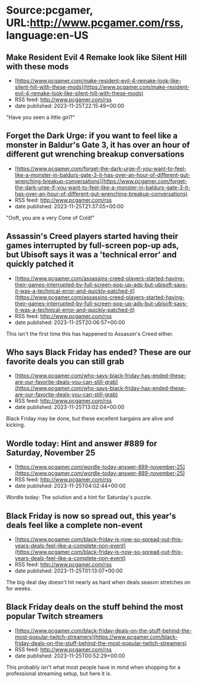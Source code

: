 # Source:pcgamer, URL:http://www.pcgamer.com/rss, language:en-US

## Make Resident Evil 4 Remake look like Silent Hill with these mods
 - [https://www.pcgamer.com/make-resident-evil-4-remake-look-like-silent-hill-with-these-mods](https://www.pcgamer.com/make-resident-evil-4-remake-look-like-silent-hill-with-these-mods)
 - RSS feed: http://www.pcgamer.com/rss
 - date published: 2023-11-25T22:15:49+00:00

"Have you seen a little girl?"

## Forget the Dark Urge: if you want to feel like a monster in Baldur's Gate 3, it has over an hour of different gut wrenching breakup conversations
 - [https://www.pcgamer.com/forget-the-dark-urge-if-you-want-to-feel-like-a-monster-in-baldurs-gate-3-it-has-over-an-hour-of-different-gut-wrenching-breakup-conversations](https://www.pcgamer.com/forget-the-dark-urge-if-you-want-to-feel-like-a-monster-in-baldurs-gate-3-it-has-over-an-hour-of-different-gut-wrenching-breakup-conversations)
 - RSS feed: http://www.pcgamer.com/rss
 - date published: 2023-11-25T21:37:05+00:00

"Ooft, you are a very Cone of Cold!"

## Assassin's Creed players started having their games interrupted by full-screen pop-up ads, but Ubisoft says it was a 'technical error' and quickly patched it
 - [https://www.pcgamer.com/assassins-creed-players-started-having-their-games-interrupted-by-full-screen-pop-up-ads-but-ubisoft-says-it-was-a-technical-error-and-quickly-patched-it](https://www.pcgamer.com/assassins-creed-players-started-having-their-games-interrupted-by-full-screen-pop-up-ads-but-ubisoft-says-it-was-a-technical-error-and-quickly-patched-it)
 - RSS feed: http://www.pcgamer.com/rss
 - date published: 2023-11-25T20:06:57+00:00

This isn't the first time this has happened to Assassin's Creed either.

## Who says Black Friday has ended? These are our favorite deals you can still grab
 - [https://www.pcgamer.com/who-says-black-friday-has-ended-these-are-our-favorite-deals-you-can-still-grab](https://www.pcgamer.com/who-says-black-friday-has-ended-these-are-our-favorite-deals-you-can-still-grab)
 - RSS feed: http://www.pcgamer.com/rss
 - date published: 2023-11-25T13:02:04+00:00

Black Friday may be done, but these excellent bargains are alive and kicking.

## Wordle today: Hint and answer #889 for Saturday, November 25
 - [https://www.pcgamer.com/wordle-today-answer-889-november-25](https://www.pcgamer.com/wordle-today-answer-889-november-25)
 - RSS feed: http://www.pcgamer.com/rss
 - date published: 2023-11-25T04:02:44+00:00

Wordle today: The solution and a hint for Saturday's puzzle.

## Black Friday is now so spread out, this year's deals feel like a complete non-event
 - [https://www.pcgamer.com/black-friday-is-now-so-spread-out-this-years-deals-feel-like-a-complete-non-event](https://www.pcgamer.com/black-friday-is-now-so-spread-out-this-years-deals-feel-like-a-complete-non-event)
 - RSS feed: http://www.pcgamer.com/rss
 - date published: 2023-11-25T01:13:07+00:00

The big deal day doesn't hit nearly as hard when deals season stretches on for weeks.

## Black Friday deals on the stuff behind the most popular Twitch streamers
 - [https://www.pcgamer.com/black-friday-deals-on-the-stuff-behind-the-most-popular-twitch-streamers](https://www.pcgamer.com/black-friday-deals-on-the-stuff-behind-the-most-popular-twitch-streamers)
 - RSS feed: http://www.pcgamer.com/rss
 - date published: 2023-11-25T00:52:29+00:00

This probably isn't what most people have in mind when shopping for a professional streaming setup, but here it is.

